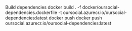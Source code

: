 Build dependencies
docker build . -f docker/oursocial-dependencies.dockerfile -t oursocial.azurecr.io/oursocial-dependencies:latest
docker push
docker push oursocial.azurecr.io/oursocial-dependencies:latest
